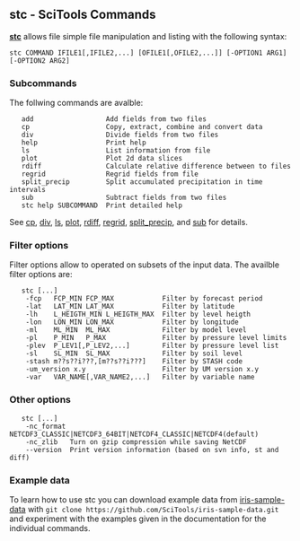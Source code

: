 ## stc - SciTools Commands

**[stc](https://github.com/MetOffice/stc)** allows file simple file manipulation and listing with the following syntax:

```
stc COMMAND IFILE1[,IFILE2,...] [OFILE1[,OFILE2,...]] [-OPTION1 ARG1] [-OPTION2 ARG2]
```

### Subcommands

The follwing commands are avalble:

```
   add                  Add fields from two files
   cp                   Copy, extract, combine and convert data
   div                  Divide fields from two files
   help                 Print help
   ls                   List information from file
   plot                 Plot 2d data slices
   rdiff                Calculate relative difference between to files
   regrid               Regrid fields from file
   split_precip         Split accumulated precipitation in time intervals
   sub                  Subtract fields from two files
   stc help SUBCOMMAND  Print detailed help
```

See [cp](https://github.com/MetOffice/stc/blob/main/doc/stc_cp.md), [div](https://github.com/MetOffice/stc/blob/main/doc/stc_div.md), [ls](https://github.com/MetOffice/stc/blob/main/doc/stc_ls.md), [plot](https://github.com/MetOffice/stc/blob/main/doc/stc_plot.md), [rdiff](https://github.com/MetOffice/stc/blob/main/doc/stc_rdiff.md), [regrid](https://github.com/MetOffice/stc/blob/main/doc/stc_regrid.md), [split_precip](https://github.com/MetOffice/stc/blob/main/doc/stc_split_precip.md), and [sub](https://github.com/MetOffice/stc/blob/main/doc/stc_sub.md) for details. 

### Filter options

Filter options allow to operated on subsets of the input data. The availble filter options are:

```
   stc [...]
    -fcp   FCP_MIN FCP_MAX            Filter by forecast period
    -lat   LAT_MIN LAT_MAX            Filter by latitude
    -lh    L_HEIGTH_MIN L_HEIGTH_MAX  Filter by level heigth
    -lon   LON_MIN LON_MAX            Filter by longitude
    -ml    ML_MIN  ML_MAX             Filter by model level
    -pl    P_MIN   P_MAX              Filter by pressure level limits
    -plev  P_LEV1[,P_LEV2,...]        Filter by pressure level list
    -sl    SL_MIN  SL_MAX             Filter by soil level
    -stash m??s??i???,[m??s??i???]    Filter by STASH code
    -um_version x.y                   Filter by UM version x.y
    -var   VAR_NAME[,VAR_NAME2,...]   Filter by variable name
```

### Other options
```
   stc [...]
    -nc_format NETCDF3_CLASSIC|NETCDF3_64BIT|NETCDF4_CLASSIC|NETCDF4(default)
    -nc_zlib   Turn on gzip compression while saving NetCDF
    --version  Print version information (based on svn info, st and diff)
```

### Example data

To learn how to use stc you can download example data from [iris-sample-data](https://github.com/SciTools/iris-sample-data) with `git clone https://github.com/SciTools/iris-sample-data.git` and experiment with the examples given in the documentation for the individual commands.
